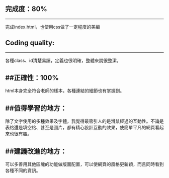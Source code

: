 ## 完成度：80%
----
完成index.html，也使用css做了一定程度的美編
<br>

## Coding quality:
----
各種class、id清楚易讀，定義也很明確，整體來說很整潔。
<br>

##正確性：100%
----
html本身完全符合老師的樣本，各種連結的細節也有掌握到。
<br>

##值得學習的地方：
----
除了文字使用的多種效果及字體，我覺得最吸引人的是滑鼠經過的互動性。不論是表格還是填空格、甚至是圖片，都有精心設計互動的效果，使簡單平凡的網頁看起來也很有趣。
<br>

##建議改進的地方：
----
可以多善用其他區塊的功能做版面配置，可以使網頁的風格更新穎，而且同時看到各種不同的資訊。
    